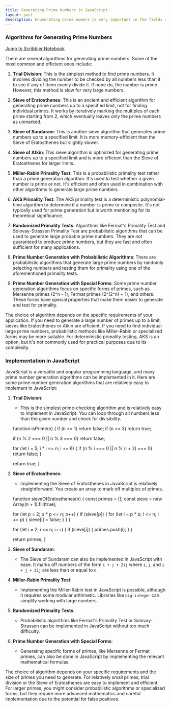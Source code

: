 ```yaml
---
title: Generating Prime Numbers in JavaScript
layout: post
description: Enumerating prime numers is very important in the fields of mathematics and computer science. There are several algorithms to this and they can be easilt implmented in JavaScript.
---
```


### Algorithms for Generating Prime Numbers

[Jump to Scribbler Notebook](https://app.scribbler.live/#?examples/Enumerating_Primes.jsnb)

There are several algorithms for generating prime numbers. Some of the most common and efficient ones include:

1. **Trial Division**: This is the simplest method to find prime numbers. It involves dividing the number to be checked by all numbers less than it to see if any of them evenly divide it. If none do, the number is prime. However, this method is slow for very large numbers.

2. **Sieve of Eratosthenes**: This is an ancient and efficient algorithm for generating prime numbers up to a specified limit, not for finding individual primes. It works by iteratively marking the multiples of each prime starting from 2, which eventually leaves only the prime numbers as unmarked.

3. **Sieve of Sundaram**: This is another sieve algorithm that generates prime numbers up to a specified limit. It is more memory-efficient than the Sieve of Eratosthenes but slightly slower.

4. **Sieve of Atkin**: This sieve algorithm is optimized for generating prime numbers up to a specified limit and is more efficient than the Sieve of Eratosthenes for larger limits.

5. **Miller-Rabin Primality Test**: This is a probabilistic primality test rather than a prime generation algorithm. It's used to test whether a given number is prime or not. It's efficient and often used in combination with other algorithms to generate large prime numbers.

6. **AKS Primality Test**: The AKS primality test is a deterministic polynomial-time algorithm to determine if a number is prime or composite. It's not typically used for prime generation but is worth mentioning for its theoretical significance.

7. **Randomized Primality Tests**: Algorithms like Fermat's Primality Test and Solovay-Strassen Primality Test are probabilistic algorithms that can be used to generate large probable prime numbers. They are not guaranteed to produce prime numbers, but they are fast and often sufficient for many applications.

8. **Prime Number Generation with Probabilistic Algorithms**: There are probabilistic algorithms that generate large prime numbers by randomly selecting numbers and testing them for primality using one of the aforementioned primality tests.

9. **Prime Number Generation with Special Forms**: Some prime number generation algorithms focus on specific forms of primes, such as Mersenne primes (2^n - 1), Fermat primes (2^(2^n) + 1), and others. These forms have special properties that make them easier to generate and test for primality.

The choice of algorithm depends on the specific requirements of your application. If you need to generate a large number of primes up to a limit, sieves like Eratosthenes or Atkin are efficient. If you need to find individual large prime numbers, probabilistic methods like Miller-Rabin or specialized forms may be more suitable. For deterministic primality testing, AKS is an option, but it's not commonly used for practical purposes due to its complexity.

### Implementation in JavaScript

JavaScript is a versatile and popular programming language, and many prime number generation algorithms can be implemented in it. Here are some prime number generation algorithms that are relatively easy to implement in JavaScript:

1. **Trial Division**:
   - This is the simplest prime-checking algorithm and is relatively easy to implement in JavaScript. You can loop through all numbers less than the given number and check for divisibility.

	function isPrime(n) {
	  if (n <= 1) return false;
	  if (n <= 3) return true;
	
	  if (n % 2 === 0 || n % 3 === 0) return false;
	
	  for (let i = 5; i * i <= n; i += 6) {
	    if (n % i === 0 || n % (i + 2) === 0) return false;
	  }
	
	  return true;
	}


2. **Sieve of Eratosthenes**:
   - Implementing the Sieve of Eratosthenes in JavaScript is relatively straightforward. You create an array to mark off multiples of primes.

	function sieveOfEratosthenes(n) {
	  const primes = [];
	  const sieve = new Array(n + 1).fill(true);
	  
	  for (let p = 2; p * p <= n; p++) {
	    if (sieve[p]) {
	      for (let i = p * p; i <= n; i += p) {
	        sieve[i] = false;
	      }
	    }
	  }
	  
	  for (let i = 2; i <= n; i++) {
	    if (sieve[i]) {
	      primes.push(i);
	    }
	  }
	  
	  return primes;
	}


3. **Sieve of Sundaram**:
   - The Sieve of Sundaram can also be implemented in JavaScript with ease. It marks off numbers of the form `i + j + 2ij` where `i`, `j`, and `i + j + 2ij` are less than or equal to `n`.

4. **Miller-Rabin Primality Test**:
   - Implementing the Miller-Rabin test in JavaScript is possible, although it requires some modular arithmetic. Libraries like `big-integer` can simplify working with large numbers.

5. **Randomized Primality Tests**:
   - Probabilistic algorithms like Fermat's Primality Test or Solovay-Strassen can be implemented in JavaScript without too much difficulty.

6. **Prime Number Generation with Special Forms**:
   - Generating specific forms of primes, like Mersenne or Fermat primes, can also be done in JavaScript by implementing the relevant mathematical formulas.

The choice of algorithm depends on your specific requirements and the size of primes you need to generate. For relatively small primes, trial division or the Sieve of Eratosthenes are easy to implement and efficient. For larger primes, you might consider probabilistic algorithms or specialized forms, but they require more advanced mathematics and careful implementation due to the potential for false positives.
